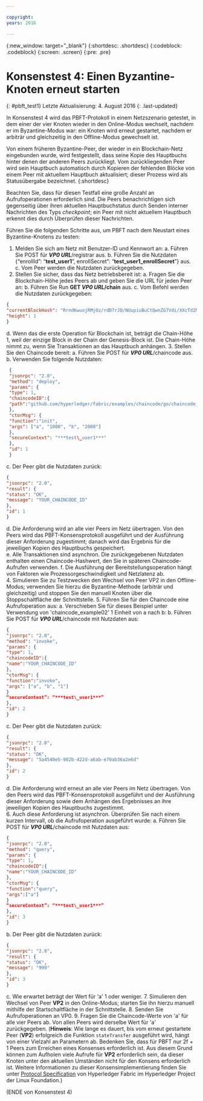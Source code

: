 ```yaml
---

copyright:
years: 2016

---
```


{:new_window: target="_blank"}
{:shortdesc: .shortdesc}
{:codeblock: .codeblock}
{:screen: .screen}
{:pre: .pre}


# Konsenstest 4: Einen Byzantine-Knoten erneut starten
{: #pbft_test1}
Letzte Aktualisierung: 4. August 2016
{: .last-updated}

In Konsenstest 4 wird das PBFT-Protokoll in einem Netzszenario getestet, in dem einer der vier Knoten wieder in den Online-Modus wechselt, nachdem er im Byzantine-Modus war: ein Knoten wird erneut gestartet, nachdem er arbiträr und gleichzeitig in den Offline-Modus gewechselt ist.

Von einem früheren Byzantine-Peer, der wieder in ein Blockchain-Netz eingebunden wurde, wird festgestellt, dass seine Kopie des Hauptbuchs hinter denen der anderen Peers zurückliegt. Vom zurückliegenden Peer wird sein Hauptbuch automatisch durch Kopieren der fehlenden Blöcke von einem Peer mit aktuellem Hauptbuch aktualisiert; dieser Prozess wird als Statusübergabe bezeichnet.
{:shortdesc}

Beachten Sie, dass für diesen Testfall eine große Anzahl an Aufrufoperationen erforderlich sind. Die Peers benachrichtigen sich gegenseitig über ihren aktuellen Hauptbuchstatus durch Senden interner Nachrichten des Typs *checkpoint*; ein Peer mit nicht aktuellem Hauptbuch erkennt dies durch Überprüfen dieser Nachrichten.

Führen Sie die folgenden Schritte aus, um PBFT nach dem Neustart eines Byzantine-Knotens zu testen:
1. Melden Sie sich am Netz mit Benutzer-ID und Kennwort an:
   a. Führen Sie POST für ***VP0 URL***/registrar aus.
   b. Führen Sie die Nutzdaten {“enrollId”: “**test\_user1**”, enrollSecret”: “**test\_user1\_enrollSecret**”} aus.
   c. Vom Peer werden die Nutzdaten zurückgegeben.
2. Stellen Sie sicher, dass das Netz betriebsbereit ist:
   a. Fragen Sie die Blockchain-Höhe jedes Peers ab und geben Sie die URL für jeden Peer an:
   b. Führen Sie Run **GET ***VP0 URL***/chain** aus.
   c. Vom Befehl werden die Nutzdaten zurückgegeben:  
```json
{
"currentBlockHash": "RrndKwuojRMjOz/rdD7rJD/NUupiuBuCtQwnZG7Vdi/XXcTd2MDyAMsFAZ1ntZL2/IIcSUeatIZAKS6ss7fEvg==",
"height": 1
}
```
   d. Wenn das die erste Operation für Blockchain ist, beträgt die Chain-Höhe 1, weil der einzige Block in der Chain der Genesis-Block ist. Die Chain-Höhe nimmt zu, wenn Sie Transaktionen an das Hauptbuch anhängen.
3. Stellen Sie den Chaincode bereit:
   a. Führen Sie POST für ***VP0 URL***/chaincode aus.
   b. Verwenden Sie folgende Nutzdaten:  
```json
 {
 "jsonrpc": "2.0",
 "method": "deploy",
 "params": {
 "type": 1,
 "chaincodeID":{
 "path":"github.com/hyperledger/fabric/examples/chaincode/go/chaincode_example02"
 },
 "ctorMsg": {
 "function":"init",
 "args": ["a", "1000", "b", "2000"]
 },
 "secureContext": "***test\_user1***"
 },
 "id": 1
 }
```
   c. Der Peer gibt die Nutzdaten zurück:
```json
{
"jsonrpc": "2.0",
"result": {
"status": "OK",
"message": "YOUR_CHAINCODE_ID"
},
"id": 1
}
```
   d. Die Anforderung wird an alle vier Peers im Netz übertragen. Von den Peers wird das PBFT-Konsensprotokoll ausgeführt und der Ausführung dieser Anforderung zugestimmt; danach wird das Ergebnis für die jeweiligen Kopien des Hauptbuchs gespeichert.  
   e.	Alle Transaktionen sind asynchron. Die zurückgegebenen Nutzdaten enthalten einen Chaincode-Hashwert, den Sie in späteren Chaincode-Aufrufen verwenden. f. Die Ausführung der Bereitstellungsoperation hängt von Faktoren wie Prozessorgeschwindigkeit und Netzlatenz ab.  
4. Simulieren Sie zu Testzwecken den Wechsel von Peer VP2 in den Offline-Modus; verwenden Sie hierzu die Byzantine-Methode (arbiträr und gleichzeitig) und stoppen Sie den manuell Knoten über die Stoppschaltfläche der Schnittstelle.
5. Führen Sie für den Chaincode eine Aufrufoperation aus:
   a. Verschieben Sie für dieses Beispiel unter Verwendung von 'chaincode_example02' 1 Einheit von a nach b:
   b. Führen Sie POST für ***VP0 URL***/chaincode mit Nutzdaten aus:
```json
{
"jsonrpc": "2.0",
"method": "invoke",
"params": {
"type": 1,
"chaincodeID":{
"name":"YOUR_CHAINCODE_ID"
},
"ctorMsg": {
"function":"invoke",
"args": ["a", "b", "1"]
}
“secureContext”: “***test\_user1***”
},
"id": 2
}
```
  c. Der Peer gibt die Nutzdaten zurück:
```json
{
"jsonrpc": "2.0",
"result": {
"status": "OK",
"message": "5a4540e5-902b-422d-a6ab-e70ab36a2e6d"
},
"id": 2
}
```
   d. Die Anforderung wird erneut an alle vier Peers im Netz übertragen. Von den Peers wird das PBFT-Konsensprotokoll ausgeführt und der Ausführung dieser Anforderung sowie dem Anhängen des Ergebnisses an ihre jeweiligen Kopien des Hauptbuchs zugestimmt.  
6. Auch diese Anforderung ist asynchron. Überprüfen Sie nach einem kurzen Intervall, ob die Aufrufoperation ausgeführt wurde:
   a. Führen Sie POST für ***VP0 URL***/chaincode mit Nutzdaten aus:
```json
{
"jsonrpc": "2.0",
"method": "query",
"params": {
"type": 1,
"chaincodeID":{
"name":"YOUR_CHAINCODE_ID"
},
"ctorMsg": {
"function":"query",
"args":["a"]
}
“secureContext”: “***test\_user1***”
},
"id": 3
}
```
   b. Der Peer gibt die Nutzdaten zurück:
```json
{
"jsonrpc": "2.0",
"result": {
"status": "OK",
"message": "999"
},
"id": 3
}
```
   c. Wie erwartet beträgt der Wert für 'a' 1 oder weniger.
7. Simulieren den Wechsel von Peer **VP2** in den Online-Modus; starten Sie ihn hierzu manuell mithilfe der Startschaltfläche in der Schnittstelle.
8. Senden Sie Aufrufoperationen an VP0.
9. Fragen Sie die Chaincode-Werte von 'a' für alle vier Peers ab. Von allen Peers wird derselbe Wert für 'a' zurückgegeben.  (**Hinweis**: Wie lange es dauert, bis vom erneut gestartete Peer (**VP2**) erfolgreich die Funktion `stateTransfer` ausgeführt wird, hängt von einer Vielzahl an Parametern ab.  Bedenken Sie, dass für PBFT nur 2f + 1 Peers zum Erreichen eines Konsenses erforderlich ist.  Aus diesem Grund können zum Aufholen viele Aufrufe für **VP2** erforderlich sein, da dieser Knoten unter den aktuellen Umständen nicht für den Konsens erforderlich ist.  Weitere Informationen zu dieser Konsensimplementierung finden Sie unter [Protocol Specification](https://github.com/hyperledger/fabric/blob/v0.6/docs/protocol-spec.md#5-byzantine-consensus-1) von Hyperledger Fabric im Hyperledger Project der Linux Foundation.)

(ENDE von Konsenstest 4)

